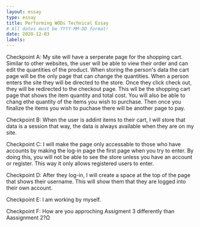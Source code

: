 ```yaml
---
layout: essay
type: essay
title: Performing WODs Technical Essay
# All dates must be YYYY-MM-DD format!
date: 2020-12-03
labels:
---
```

Checkpoint A:
My site will have a serperate page for the shopping cart. Similar to other websites, the user will be able to view their order and can edit the quantities of
the product. When storing the person's data the cart page will be the only page that can change the quantities. When a person enters the site they will be directed to the store. Once they click check out, they will be redirected to the checkout page. This wll be the shopping cart page that shows the item quantity and total cost. You will also be able to chang ethe quantity of the items you wish to purchase. Then once you finalize the items you wish to puchase there will be another page to pay. 

Checkpoint B:
When the user is addint items to their cart, I will store that data is a session that way, the data is always available when they are on my site. 

Checkpoint C:
I will make the page only accessable to those who have accounts by making the log-in page the first page when you try to enter. By doing this, you will not be able to see the store unless you have an account or register. This way it only allows registered users to enter. 

Checkpoint D:
After they log-in, I will create a space at the top of the page that shows their username. This will show them that they are logged into their own account.

Checkpoint E:
I am working by myself.

Checkpoint F:
How are you approching Assigment 3 differently than Aassignment 2?Ω
